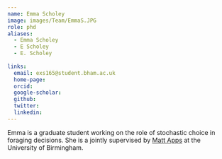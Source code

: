 ```yaml
---
name: Emma Scholey
image: images/Team/EmmaS.JPG
role: phd
aliases:
  - Emma Scholey
  - E Scholey
  - E. Scholey
    
links:
  email: exs165@student.bham.ac.uk
  home-page: 
  orcid: 
  google-scholar: 
  github: 
  twitter: 
  linkedin: 
---
```


Emma is a graduate student working on the role of stochastic choice in foraging decisions. She is a jointly supervised by [Matt Apps](https://www.msn-lab.com/) at the University of Birmingham.
